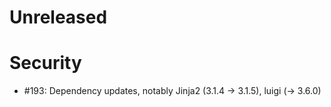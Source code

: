 # Unreleased

# Security

* #193: Dependency updates, notably Jinja2 (3.1.4 -> 3.1.5), luigi (-> 3.6.0)